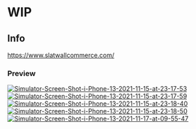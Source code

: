 # WIP

## Info

https://www.slatwallcommerce.com/

### Preview

<div  >
<a href="https://ibb.co/z2k5hQw"><img src="https://i.ibb.co/c8mvckd/Simulator-Screen-Shot-i-Phone-13-2021-11-15-at-23-17-53.png" alt="Simulator-Screen-Shot-i-Phone-13-2021-11-15-at-23-17-53" border="0"></a>
<a href="https://ibb.co/mTPh9g9"><img src="https://i.ibb.co/RbJQ3d3/Simulator-Screen-Shot-i-Phone-13-2021-11-15-at-23-17-59.png" alt="Simulator-Screen-Shot-i-Phone-13-2021-11-15-at-23-17-59" border="0"></a>
<a href="https://ibb.co/JKNn0sm"><img src="https://i.ibb.co/MsbnWCZ/Simulator-Screen-Shot-i-Phone-13-2021-11-15-at-23-18-40.png" alt="Simulator-Screen-Shot-i-Phone-13-2021-11-15-at-23-18-40" border="0"></a>
<a href="https://ibb.co/qjnr760"><img src="https://i.ibb.co/9gvrcPw/Simulator-Screen-Shot-i-Phone-13-2021-11-15-at-23-18-50.png" alt="Simulator-Screen-Shot-i-Phone-13-2021-11-15-at-23-18-50" border="0"></a>
<a href="https://ibb.co/Bt5S7QJ"><img src="https://i.ibb.co/1LtwpPN/Simulator-Screen-Shot-i-Phone-13-2021-11-17-at-09-55-47.png" alt="Simulator-Screen-Shot-i-Phone-13-2021-11-17-at-09-55-47" border="0"></a>

</div>

